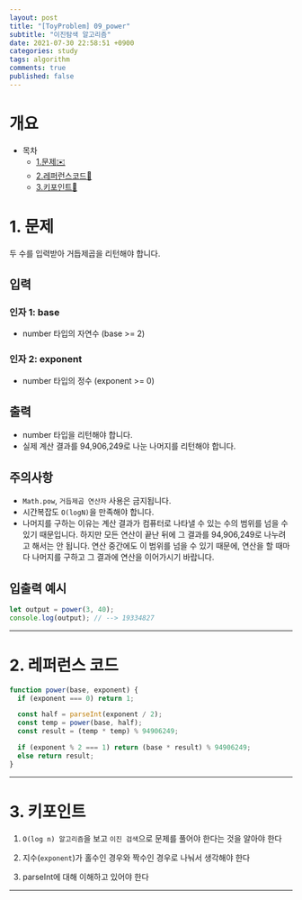 ```yaml
---
layout: post
title: "[ToyProblem] 09_power"
subtitle: "이진탐색 알고리즘"
date: 2021-07-30 22:58:51 +0900
categories: study
tags: algorithm
comments: true
published: false
---
```


# 개요

- 목차
  - [1.문제✉️](#1.문제)
  - [2.레퍼런스코드🔖](#2.레퍼런스코드)
  - [3.키포인트🔐](#3.키포인트🔑)

# 1. 문제

두 수를 입력받아 거듭제곱을 리턴해야 합니다.

## 입력

### 인자 1: base

- number 타입의 자연수 (base >= 2)

### 인자 2: exponent

- number 타입의 정수 (exponent >= 0)

## 출력

- number 타입을 리턴해야 합니다.
- 실제 계산 결과를 94,906,249로 나눈 나머지를 리턴해야 합니다.

## 주의사항

- `Math.pow`, `거듭제곱 연산자` 사용은 금지됩니다.
- 시간복잡도 `O(logN)`을 만족해야 합니다.
- 나머지를 구하는 이유는 계산 결과가 컴퓨터로 나타낼 수 있는 수의 범위를 넘을 수 있기 때문입니다. 하지만 모든 연산이 끝난 뒤에 그 결과를 94,906,249로 나누려고 해서는 안 됩니다. 연산 중간에도 이 범위를 넘을 수 있기 때문에, 연산을 할 때마다 나머지를 구하고 그 결과에 연산을 이어가시기 바랍니다.

## 입출력 예시

```javascript
let output = power(3, 40);
console.log(output); // --> 19334827
```

---

# 2. 레퍼런스 코드

```javascript
function power(base, exponent) {
  if (exponent === 0) return 1;

  const half = parseInt(exponent / 2);
  const temp = power(base, half);
  const result = (temp * temp) % 94906249;

  if (exponent % 2 === 1) return (base * result) % 94906249;
  else return result;
}
```

---

# 3. 키포인트

1. `O(log n) 알고리즘`을 보고 `이진 검색`으로 문제를 풀어야 한다는 것을 알아야 한다

2. 지수(`exponent`)가 홀수인 경우와 짝수인 경우로 나눠서 생각해야 한다

3. parseInt에 대해 이해하고 있어야 한다

---

